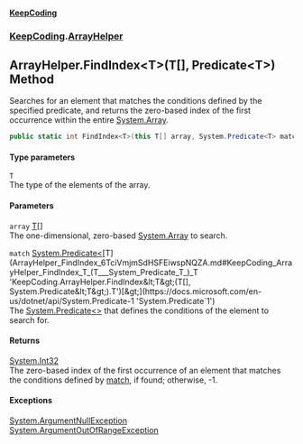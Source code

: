 #### [KeepCoding](index.md 'index')
### [KeepCoding](KeepCoding.md 'KeepCoding').[ArrayHelper](ArrayHelper.md 'KeepCoding.ArrayHelper')
## ArrayHelper.FindIndex&lt;T&gt;(T[], Predicate&lt;T&gt;) Method
Searches for an element that matches the conditions defined by the specified predicate, and returns the zero-based index of the first occurrence within the entire [System.Array](https://docs.microsoft.com/en-us/dotnet/api/System.Array 'System.Array').  
```csharp
public static int FindIndex<T>(this T[] array, System.Predicate<T> match);
```
#### Type parameters
<a name='KeepCoding_ArrayHelper_FindIndex_T_(T___System_Predicate_T_)_T'></a>
`T`  
The type of the elements of the array.
  
#### Parameters
<a name='KeepCoding_ArrayHelper_FindIndex_T_(T___System_Predicate_T_)_array'></a>
`array` [T](ArrayHelper_FindIndex_6TciVmjmSdHSFEiwspNQZA.md#KeepCoding_ArrayHelper_FindIndex_T_(T___System_Predicate_T_)_T 'KeepCoding.ArrayHelper.FindIndex&lt;T&gt;(T[], System.Predicate&lt;T&gt;).T')[[]](https://docs.microsoft.com/en-us/dotnet/api/System.Array 'System.Array')  
The one-dimensional, zero-based [System.Array](https://docs.microsoft.com/en-us/dotnet/api/System.Array 'System.Array') to search.
  
<a name='KeepCoding_ArrayHelper_FindIndex_T_(T___System_Predicate_T_)_match'></a>
`match` [System.Predicate&lt;](https://docs.microsoft.com/en-us/dotnet/api/System.Predicate-1 'System.Predicate`1')[T](ArrayHelper_FindIndex_6TciVmjmSdHSFEiwspNQZA.md#KeepCoding_ArrayHelper_FindIndex_T_(T___System_Predicate_T_)_T 'KeepCoding.ArrayHelper.FindIndex&lt;T&gt;(T[], System.Predicate&lt;T&gt;).T')[&gt;](https://docs.microsoft.com/en-us/dotnet/api/System.Predicate-1 'System.Predicate`1')  
The [System.Predicate&lt;&gt;](https://docs.microsoft.com/en-us/dotnet/api/System.Predicate-1 'System.Predicate`1') that defines the conditions of the element to search for.
  
#### Returns
[System.Int32](https://docs.microsoft.com/en-us/dotnet/api/System.Int32 'System.Int32')  
The zero-based index of the first occurrence of an element that matches the conditions defined by [match](ArrayHelper_FindIndex_6TciVmjmSdHSFEiwspNQZA.md#KeepCoding_ArrayHelper_FindIndex_T_(T___System_Predicate_T_)_match 'KeepCoding.ArrayHelper.FindIndex&lt;T&gt;(T[], System.Predicate&lt;T&gt;).match'), if found; otherwise, -1.
#### Exceptions
[System.ArgumentNullException](https://docs.microsoft.com/en-us/dotnet/api/System.ArgumentNullException 'System.ArgumentNullException')  
[System.ArgumentOutOfRangeException](https://docs.microsoft.com/en-us/dotnet/api/System.ArgumentOutOfRangeException 'System.ArgumentOutOfRangeException')  
